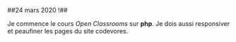 ##24 mars 2020 !##

Je commence le cours _Open Classrooms_ sur **php**.
Je dois aussi responsiver et peaufiner les pages du site codevores.
